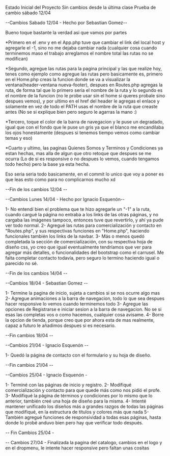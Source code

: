 Estado Inicial del Proyecto
Sin cambios desde la última clase
Prueba de cambio sábado 12/04 


--Cambios Sabado 12/04 - Hecho por Sebastian Gomez-- 

Bueno toque bastante la verdad asi que vamos por partes 

*Primero en el .env y en el App.php tuve que cambiar el link del local host y agregarle el -1, sino no me dejaba cambiar nada (cualquier cosa cuando terminemos maso el trabajo arreglamos el nombre total las rutas no se modifican) 

*Segundo, agregue las rutas para la pagina principal y las que realize hoy, tenes como ejemplo como agregue las rutas pero basicamente es, primero en el Home.php creas la funcion donde se va a visualizar la ventana(header-ventana nueva-footer), despues en Routes.php agregas la ruta, de forma tal que lo primero seria el nombre de la ruta y lo segundo es el nombre de la funcion (no le probe usar sin el home si queres probale sino despues vemos), y por ultimo en el href del header le agregas el enlace y solamente en vez de todo el PATH usas el nombre de la ruta que creaste antes 
(No se si explique bien pero seguro le agarras la mano :)  

*Tercero, toque el color de la barra de navegacion y le puse un degradado, igual que con el fondo que le puse un gris ya que el blanco me encandilaba los ojos honestamente (despues si tenemos tiempo vemos como cambiar temas y eso) 

*Cuarto y ultimo, las paginas Quienes Somos y Terminos y Condiciones ya estan hechas, mas alla de algun que otro retoque que despues se me ocurra (Lo de si es responsive o no despues lo vemos, cuando tengamos todo hecho) pero la base ya esta hecha. 

Eso seria seria todo basicamente, en el commit lo unico que voy a poner es que leas esto como para no complicarnos mucho xd 

--Fin de los cambios 12/04 --

--Cambios Lunes 14/04 - Hecho por Ignacio Esquenón--

1- No entendí bien el problema que te hizo agregarle un "-1" a la ruta, cuando cargué la página no entraba a los links de las otras páginas, y no cargaba las imágenes tampoco, entonces tuve que revertirlo, y ahí ya pude ver todo normal.
2- Agregué las rutas para comercialización y contacto en "Routes.php", y sus respectivas funciones en "Home.php", haciendo funcionales también los links de la navbar.
3- Más o menos quedó completada la sección de comercialización, con su respectiva hoja de diseño css, yo creo que igual eventualmente tendríamos que ver para agregar más detalles, o funcionalidades del bootstrap como el carrusel. Me falta completar contacto todavía, pero seguro lo termino haciendo igual o parecido no sé.

--Fin de los cambios 14/04 -- 

--Cambios 18/04 - Sebastian Gomez -- 

1- Termine la pagina de inicio, sujeta a cambios si se nos ocurre algo mas
2- Agregue animaciones a la barra de navegacion, todo lo que sea despues hacer responsive lo vemos cuando terminemos todo 
3- Agregue las opciones de Registrarse e iniciar sesion a la barra de navegacion. No se si esas las completas vos o como hacemos, cualquier cosa avisame. 
4- Borre la opcion de tienda, porque creo que por ahora esta de mas realmente, capaz a futuro le añadimos despues si es necesario.

--Fin cambios 18/04 -- 

--Cambios 21/04 - Ignacio Esquenón -- 

1- Quedó la página de contacto con el formulario y su hoja de diseño.

--Fin cambios 21/04 -- 

--Cambios 25/04 - Ignacio Esquenón -

1- Terminé con las páginas de inicio y registro.
2- Modifiqué comercialización y contacto para que quede más como nos pidió el profe.
3- Modifiqué la página de términos y condiciones por lo mismo que lo anterior, también creé una hoja de diseño para la misma.
4- Intenté mantener unificado los diseños más a grandes razgos de todas las páginas que modifiqué, en la estructura de títulos y colores más que nada
5- También agregué funciones de responsividad a todas esas páginas, hasta donde lo probé anduvo bien pero hay que verificar todo después.

-- Fin Cambios 25/04 -

-- Cambios 27/04 - 
Finalizada la pagina del catalogo, cambios en el logo y en el dropmenu, le intente hacer responsive pero faltan unas cositas